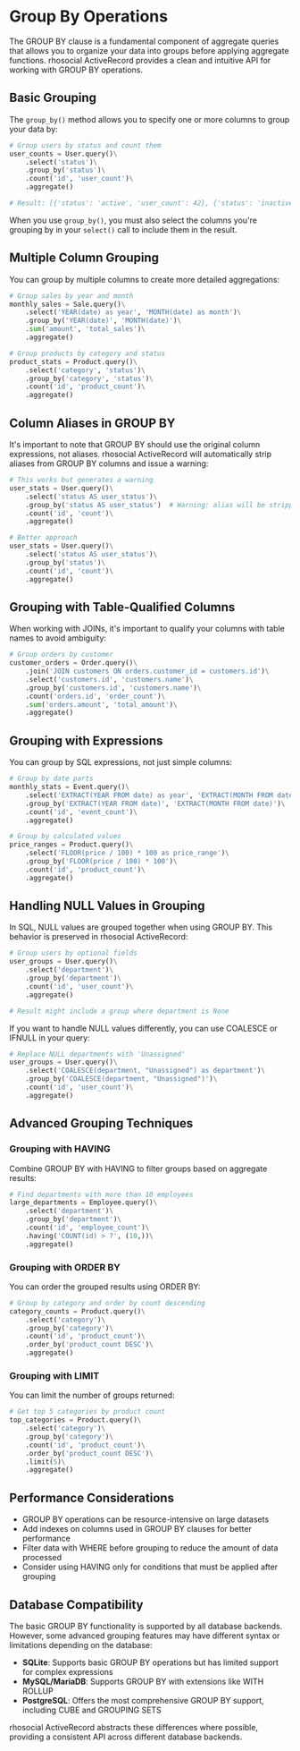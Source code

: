 # Group By Operations

The GROUP BY clause is a fundamental component of aggregate queries that allows you to organize your data into groups before applying aggregate functions. rhosocial ActiveRecord provides a clean and intuitive API for working with GROUP BY operations.

## Basic Grouping

The `group_by()` method allows you to specify one or more columns to group your data by:

```python
# Group users by status and count them
user_counts = User.query()\
    .select('status')\
    .group_by('status')\
    .count('id', 'user_count')\
    .aggregate()

# Result: [{'status': 'active', 'user_count': 42}, {'status': 'inactive', 'user_count': 15}, ...]
```

When you use `group_by()`, you must also select the columns you're grouping by in your `select()` call to include them in the result.

## Multiple Column Grouping

You can group by multiple columns to create more detailed aggregations:

```python
# Group sales by year and month
monthly_sales = Sale.query()\
    .select('YEAR(date) as year', 'MONTH(date) as month')\
    .group_by('YEAR(date)', 'MONTH(date)')\
    .sum('amount', 'total_sales')\
    .aggregate()

# Group products by category and status
product_stats = Product.query()\
    .select('category', 'status')\
    .group_by('category', 'status')\
    .count('id', 'product_count')\
    .aggregate()
```

## Column Aliases in GROUP BY

It's important to note that GROUP BY should use the original column expressions, not aliases. rhosocial ActiveRecord will automatically strip aliases from GROUP BY columns and issue a warning:

```python
# This works but generates a warning
user_stats = User.query()\
    .select('status AS user_status')\
    .group_by('status AS user_status')  # Warning: alias will be stripped\
    .count('id', 'count')\
    .aggregate()

# Better approach
user_stats = User.query()\
    .select('status AS user_status')\
    .group_by('status')\
    .count('id', 'count')\
    .aggregate()
```

## Grouping with Table-Qualified Columns

When working with JOINs, it's important to qualify your columns with table names to avoid ambiguity:

```python
# Group orders by customer
customer_orders = Order.query()\
    .join('JOIN customers ON orders.customer_id = customers.id')\
    .select('customers.id', 'customers.name')\
    .group_by('customers.id', 'customers.name')\
    .count('orders.id', 'order_count')\
    .sum('orders.amount', 'total_amount')\
    .aggregate()
```

## Grouping with Expressions

You can group by SQL expressions, not just simple columns:

```python
# Group by date parts
monthly_stats = Event.query()\
    .select('EXTRACT(YEAR FROM date) as year', 'EXTRACT(MONTH FROM date) as month')\
    .group_by('EXTRACT(YEAR FROM date)', 'EXTRACT(MONTH FROM date)')\
    .count('id', 'event_count')\
    .aggregate()

# Group by calculated values
price_ranges = Product.query()\
    .select('FLOOR(price / 100) * 100 as price_range')\
    .group_by('FLOOR(price / 100) * 100')\
    .count('id', 'product_count')\
    .aggregate()
```

## Handling NULL Values in Grouping

In SQL, NULL values are grouped together when using GROUP BY. This behavior is preserved in rhosocial ActiveRecord:

```python
# Group users by optional fields
user_groups = User.query()\
    .select('department')\
    .group_by('department')\
    .count('id', 'user_count')\
    .aggregate()

# Result might include a group where department is None
```

If you want to handle NULL values differently, you can use COALESCE or IFNULL in your query:

```python
# Replace NULL departments with 'Unassigned'
user_groups = User.query()\
    .select('COALESCE(department, "Unassigned") as department')\
    .group_by('COALESCE(department, "Unassigned")')\
    .count('id', 'user_count')\
    .aggregate()
```

## Advanced Grouping Techniques

### Grouping with HAVING

Combine GROUP BY with HAVING to filter groups based on aggregate results:

```python
# Find departments with more than 10 employees
large_departments = Employee.query()\
    .select('department')\
    .group_by('department')\
    .count('id', 'employee_count')\
    .having('COUNT(id) > ?', (10,))\
    .aggregate()
```

### Grouping with ORDER BY

You can order the grouped results using ORDER BY:

```python
# Group by category and order by count descending
category_counts = Product.query()\
    .select('category')\
    .group_by('category')\
    .count('id', 'product_count')\
    .order_by('product_count DESC')\
    .aggregate()
```

### Grouping with LIMIT

You can limit the number of groups returned:

```python
# Get top 5 categories by product count
top_categories = Product.query()\
    .select('category')\
    .group_by('category')\
    .count('id', 'product_count')\
    .order_by('product_count DESC')\
    .limit(5)\
    .aggregate()
```

## Performance Considerations

- GROUP BY operations can be resource-intensive on large datasets
- Add indexes on columns used in GROUP BY clauses for better performance
- Filter data with WHERE before grouping to reduce the amount of data processed
- Consider using HAVING only for conditions that must be applied after grouping

## Database Compatibility

The basic GROUP BY functionality is supported by all database backends. However, some advanced grouping features may have different syntax or limitations depending on the database:

- **SQLite**: Supports basic GROUP BY operations but has limited support for complex expressions
- **MySQL/MariaDB**: Supports GROUP BY with extensions like WITH ROLLUP
- **PostgreSQL**: Offers the most comprehensive GROUP BY support, including CUBE and GROUPING SETS

rhosocial ActiveRecord abstracts these differences where possible, providing a consistent API across different database backends.